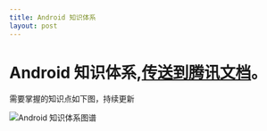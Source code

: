 ```yaml
---
title: Android 知识体系
layout: post
---
```


# Android 知识体系,[传送到腾讯文档](https://docs.qq.com/mind/DZFJEcmNieVBXelNp)。

需要掌握的知识点如下图，持续更新

![Android 知识体系图谱](https://www.ftlarry.com/assets/post_img/Android知识体系.png)